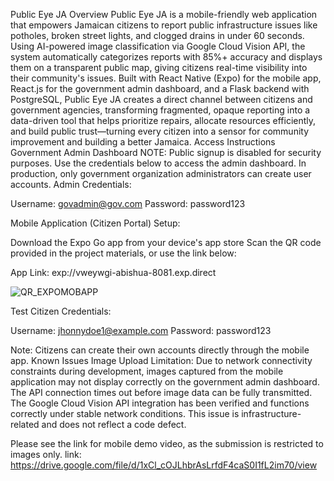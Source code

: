 
Public Eye JA
Overview
Public Eye JA is a mobile-friendly web application that empowers Jamaican citizens to report public infrastructure issues like potholes, broken street lights, and clogged drains in under 60 seconds. Using AI-powered image classification via Google Cloud Vision API, the system automatically categorizes reports with 85%+ accuracy and displays them on a transparent public map, giving citizens real-time visibility into their community's issues. Built with React Native (Expo) for the mobile app, React.js for the government admin dashboard, and a Flask backend with PostgreSQL, Public Eye JA creates a direct channel between citizens and government agencies, transforming fragmented, opaque reporting into a data-driven tool that helps prioritize repairs, allocate resources efficiently, and build public trust—turning every citizen into a sensor for community improvement and building a better Jamaica.
Access Instructions
Government Admin Dashboard
NOTE: Public signup is disabled for security purposes. Use the credentials below to access the admin dashboard. In production, only government organization administrators can create user accounts.
Admin Credentials:

Username: govadmin@gov.com
Password: password123

Mobile Application (Citizen Portal)
Setup:

Download the Expo Go app from your device's app store
Scan the QR code provided in the project materials, or use the link below:

App Link: exp://vweywgi-abishua-8081.exp.direct

![QR_EXPOMOBAPP](https://github.com/user-attachments/assets/ab25de70-5ee4-4b5e-ba68-11f1eaf612d1)


Test Citizen Credentials:

Username: jhonnydoe1@example.com
Password: password123

Note: Citizens can create their own accounts directly through the mobile app.
Known Issues
Image Upload Limitation: Due to network connectivity constraints during development, images captured from the mobile application may not display correctly on the government admin dashboard. The API connection times out before image data can be fully transmitted. The Google Cloud Vision API integration has been verified and functions correctly under stable network conditions. This issue is infrastructure-related and does not reflect a code defect.

Please see the link for mobile demo video, as the submission is restricted to images only. 
link: https://drive.google.com/file/d/1xCl_cOJLhbrAsLrfdF4caS0I1fL2im70/view
